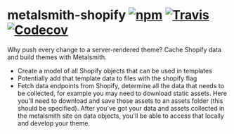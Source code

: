 # metalsmith-shopify [![npm](https://img.shields.io/cameronroe/v/metalsmith-shopify.svg?maxAge=2592000?style=flat-square)]() [![Travis](https://img.shields.io/travis/cameronroe/metalsmith-shopify.svg?maxAge=2592000?style=flat-square)]() [![Codecov](https://img.shields.io/codecov/c/github/cameronroe/metalsmith-shopify.svg?maxAge=2592000?style=flat-square)]()

Why push every change to a server-rendered theme? Cache Shopify data and build themes with Metalsmith.

- Create a model of all Shopify objects that can be used in templates
- Potentially add that template data to files with the shopify flag
- Fetch data endpoints from Shopify, determine all the data that needs to be collected, for example you may need to download static assets.
  Here you'll need to download and save those assets to an assets folder (this should be specified). After you've got your data and assets
  collected in the metalsmith site on data objects, you'll be able to access that locally and develop your theme.